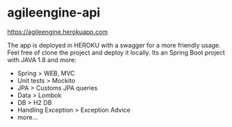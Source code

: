 # agileengine-api

https://agileengine.herokuapp.com

The app is deployed in HEROKU with a swagger for a more friendly usage. Feel free of clone the project and deploy it locally. Its an Spring Boot project with JAVA 1.8 and more:
- Spring > WEB, MVC
- Unit tests > Mockito
- JPA > Customs JPA queries
- Data > Lombok
- DB > H2 DB
- Handling Exception > Exception Advice
- more...
